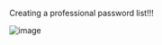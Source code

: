 Creating a professional password list!!!

![image](https://github.com/user-attachments/assets/6fbd2644-7049-40fc-b54e-95113c54a5eb)
